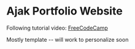 # Ajak Portfolio Website

Following tutorial video: [FreeCodeCamp](https://www.youtube.com/watch?v=_xkSvufmjEs)

Mostly template -- will work to personalize soon